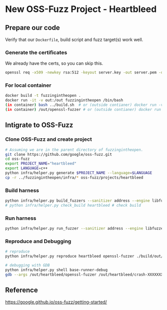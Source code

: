 # New OSS-Fuzz Project - Heartbleed

## Prepare our code

Verify that our `Dockerfile`, build script and fuzz target(s) work well.

### Generate the certificates

We already have the certs, so you can skip this.

```bash
openssl req -x509 -newkey rsa:512 -keyout server.key -out server.pem -days 9999 -nodes -subj /CN=a/
```

### For local container
```bash
docker build -t fuzzingintheopen . 
docker run -it -v out:/out fuzzingintheopen /bin/bash
(in container) bash ../build.sh  # or (outside contianer) docker run -v out:/out fuzzingintheopen ../build.sh
(in container) /out/openssl-fuzzer # or (outside contianer) docker run -it -v out:/out fuzzingintheopen /out/openssl-fuzzer # run fuzzer
```

## Intigrate to OSS-Fuzz

### Clone OSS-Fuzz and create project

```bash
# Assuming we are in the parent directory of fuzzingintheopen.
git clone https://github.com/google/oss-fuzz.git
cd oss-fuzz
export PROJECT_NAME="heartbleed"
export LANGUAGE=c++
python infra/helper.py generate $PROJECT_NAME --language=$LANGUAGE
cp -r ../fuzzingintheopen/infra/* oss-fuzz/projects/heartbleed
```

### Build harness

```bash
python infra/helper.py build_fuzzers --sanitizer address --engine libfuzzer --architecture x86_64 heartbleed
# python infra/helper.py check_build heartbleed # check build
```

### Run harness

```bash
python infra/helper.py run_fuzzer --sanitizer address --engine libfuzzer --architecture x86_64 heartbleed openssl-fuzzer
```

### Reproduce and Debugging

```bash
# reproduce
python infra/helper.py reproduce heartbleed openssl-fuzzer ./build/out/heartbleed/crash-XXXXXXXXX # replace the file with the reported testcase

# debugging with GDB
python infra/helper.py shell base-runner-debug
gdb --args /out/heartbleed/openssl-fuzzer /out/heartbleed/crash-XXXXXXXXX
```

## Reference

https://google.github.io/oss-fuzz/getting-started/
